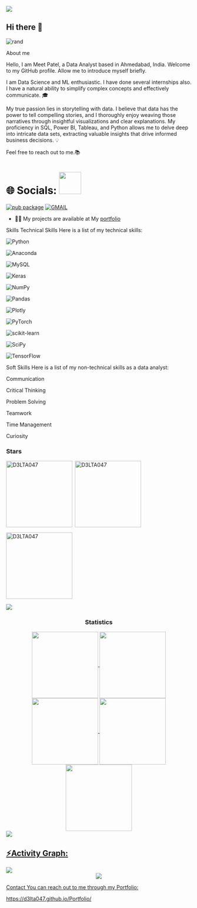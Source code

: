 [![](https://visitcount.itsvg.in/api?id=D3LTA047&icon=9&color=11)](https://visitcount.itsvg.in)

## Hi there 👋
![rand](https://rand-xyz.now.sh/api/hello)

About me


Hello, I am Meet Patel, a Data Analyst based in Ahmedabad, India. Welcome to my GitHub profile. Allow me to introduce myself briefly.

I am Data Science and ML enthusiastic. I have done several internships also. I have a natural ability to simplify complex concepts and effectively communicate. 🎓

My true passion lies in storytelling with data. I believe that data has the power to tell compelling stories, and I thoroughly enjoy weaving those narratives through insightful visualizations and clear explanations. My proficiency in SQL, Power BI, Tableau, and Python allows me to delve deep into intricate data sets, extracting valuable insights that drive informed business decisions. 💡


Feel free to reach out to me.📚


# 🌐 Socials: <img src="https://media.giphy.com/media/LnQjpWaON8nhr21vNW/giphy.gif" width="60">

[![pub package](https://img.shields.io/badge/LinkedIn-0077B5?style=for-the-badge&logo=linkedin&logoColor=white)](https://www.linkedin.com/in/meetdineshbhaipatel/) [![GMAIL](https://img.shields.io/badge/Gmail-D14836?style=for-the-badge&logo=gmail&logoColor=white)](mailto:mdp12199@gmail.com)

- 👨‍💻 My projects are available at My [portfolio](https://d3lta047.github.io/Portfolio/)

Skills
Technical Skills
Here is a list of my technical skills:

![Python](https://img.shields.io/badge/python-3670A0?style=for-the-badge&logo=python&logoColor=ffdd54) 
 
![Anaconda](https://img.shields.io/badge/Anaconda-%2344A833.svg?style=for-the-badge&logo=anaconda&logoColor=white)  
 
![MySQL](https://img.shields.io/badge/mysql-%2300f.svg?style=for-the-badge&logo=mysql&logoColor=white) 

![Keras](https://img.shields.io/badge/Keras-%23D00000.svg?style=for-the-badge&logo=Keras&logoColor=white) 

![NumPy](https://img.shields.io/badge/numpy-%23013243.svg?style=for-the-badge&logo=numpy&logoColor=white) 

![Pandas](https://img.shields.io/badge/pandas-%23150458.svg?style=for-the-badge&logo=pandas&logoColor=white) 

![Plotly](https://img.shields.io/badge/Plotly-%233F4F75.svg?style=for-the-badge&logo=plotly&logoColor=white) 

![PyTorch](https://img.shields.io/badge/PyTorch-%23EE4C2C.svg?style=for-the-badge&logo=PyTorch&logoColor=white) 

![scikit-learn](https://img.shields.io/badge/scikit--learn-%23F7931E.svg?style=for-the-badge&logo=scikit-learn&logoColor=white) 

![SciPy](https://img.shields.io/badge/SciPy-%230C55A5.svg?style=for-the-badge&logo=scipy&logoColor=%white) 

![TensorFlow](https://img.shields.io/badge/TensorFlow-%23FF6F00.svg?style=for-the-badge&logo=TensorFlow&logoColor=white)

Soft Skills
Here is a list of my non-technical skills as a data analyst:

Communication

Critical Thinking

Problem Solving

Teamwork

Time Management

Curiosity

<h3 align="left">Stars</h3>
<img align="left" height="180em" src="https://github-readme-stats.vercel.app/api/top-langs/?username=D3LTA047&layout=compact&theme=transparent" alt=D3LTA047 />

<p>&nbsp;<img align="center" height="180em" src="https://github-readme-stats.vercel.app/api?username=D3LTA047&show_icons=true&locale=en&theme=transparent" alt="D3LTA047" /></p>



<p><img align="center" height="180em" src="https://github-readme-streak-stats.herokuapp.com/?user=D3LTA047&theme=transparent" alt="D3LTA047" /></p>

<img src="https://user-images.githubusercontent.com/73097560/115834477-dbab4500-a447-11eb-908a-139a6edaec5c.gif"><h3 align="center">Statistics</h3>
<div align="center">
<a href="https://github.com/D3LTA047">
<img align="center" src="http://github-profile-summary-cards.vercel.app/api/cards/stats?username=D3LTA047&theme=2077" height="180em" />
<img align="center" src="http://github-profile-summary-cards.vercel.app/api/cards/most-commit-language?username=D3LTA047&theme=2077" height="180em" />
<img align="center" src="http://github-profile-summary-cards.vercel.app/api/cards/repos-per-language?username=D3LTA047&theme=2077" height="180em" />
<img align="center" src="http://github-profile-summary-cards.vercel.app/api/cards/productive-time?username=D3LTA047&theme=2077" height="180em" />
<img align="center" src="http://github-profile-summary-cards.vercel.app/api/cards/profile-details?username=D3LTA047&theme=2077" height="180em" />
</div>
<img src="https://user-images.githubusercontent.com/73097560/115834477-dbab4500-a447-11eb-908a-139a6edaec5c.gif"><h2 align="left">⚡Activity Graph:</h2>
<img align="center" src="https://github-readme-activity-graph.vercel.app/graph?username=D3LTA047&theme=synthwave-84"/>


<div align="center">
  <img src="https://ssr-contributions-svg.vercel.app/_/yashksaini-coder?chart=3dbar&gap=0.6&scale=2&gradient=true&flatten=0&animation=mess&animation_duration=6&animation_loop=true&format=svg&weeks=50&theme=purple&widget_size=large&colors=10002B,240046,3C096C,5A189A,7B2CBF,9D4EDD,C77DFF,E0AAFF&dark=true">
</div>



Contact
You can reach out to me through my Portfolio:

<link>
https://d3lta047.github.io/Portfolio/

